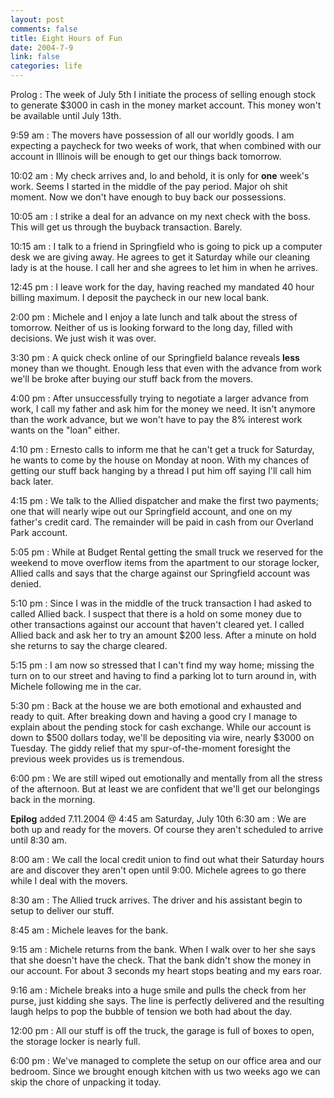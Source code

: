 ```yaml
--- 
layout: post
comments: false
title: Eight Hours of Fun
date: 2004-7-9
link: false
categories: life
---
```

Prolog : The week of July 5th I initiate the process of selling enough stock to generate $3000 in cash in the money market account. This money won't be available until July 13th.

9:59 am : The movers have possession of all our worldly goods. I am expecting a paycheck for two weeks of work, that when combined with our account in Illinois will be enough to get our things back tomorrow.

10:02 am : My check arrives and, lo and behold, it is only for <b>one</b> week's work. Seems I started in the middle of the pay period. Major oh shit moment. Now we don't have enough to buy back our possessions.

10:05 am : I strike a deal for an advance on my next check with the boss. This  will get us through the buyback transaction. Barely.

10:15 am : I talk to a friend in Springfield who is going to pick up a computer desk we are giving away. He agrees to get it Saturday while our cleaning lady is at the house. I call her and she agrees to let him in when he arrives.

12:45 pm : I leave work for the day, having reached my mandated 40 hour billing maximum. I deposit the paycheck in our new local bank.

2:00 pm : Michele and I enjoy a late lunch and talk about the stress of tomorrow. Neither of us is looking forward to the long day, filled with decisions. We just wish it was over.

3:30 pm : A quick check online of our Springfield balance reveals <b>less</b> money than we thought. Enough less that even with the advance from work we'll be broke after buying our stuff back from the movers.

4:00 pm : After unsuccessfully trying to negotiate a larger advance from work, I call my father and ask him for the money we need. It isn't anymore than the work advance, but we won't have to pay the 8% interest work wants on the "loan" either.

4:10 pm : Ernesto calls to inform me that he can't get a truck for Saturday, he wants to come by the house on Monday at noon.  With my chances of getting our stuff back hanging by a thread I put him off saying I'll call him back later.

4:15 pm : We talk to the Allied dispatcher and make the first two payments; one that will nearly wipe out our Springfield account, and one on my father's credit card. The remainder will be paid in cash from our Overland Park account.

5:05 pm : While at Budget Rental getting the small truck we reserved for the weekend to move overflow items from the apartment to our storage locker, Allied calls and says that the charge against our Springfield account was denied.

5:10 pm : Since I was in the middle of the truck transaction I had asked to called Allied back. I suspect that there is a hold on some money due to other transactions against our account that haven't cleared yet. I called Allied back and ask her to try an amount $200 less. After a minute on hold she returns to say the charge cleared.

5:15 pm : I am now so stressed that I can't find my way home; missing the turn on to our street and having to find a parking lot to turn around in, with Michele following me in the car.

5:30 pm : Back at the house we are both emotional and exhausted and ready to quit. After breaking down and having a good cry I manage to explain about the pending stock for cash exchange. While our account is down to $500 dollars today, we'll be depositing via wire, nearly $3000 on Tuesday. The giddy relief that my spur-of-the-moment foresight the previous week provides us is tremendous.

6:00 pm : We are still wiped out emotionally and mentally from all the stress of the afternoon. But at least we are confident that we'll get our belongings back in the morning.

<b>Epilog</b> added 7.11.2004 @ 4:45 am
Saturday, July 10th
6:30 am : We are both up and ready for the movers. Of course they aren't scheduled to arrive until 8:30 am.

8:00 am : We call the local credit union to find out what their Saturday hours are and discover they aren't open until 9:00. Michele agrees to go there while I deal with the movers.

8:30 am : The Allied truck arrives. The driver and his assistant begin to setup to deliver our stuff.

8:45 am : Michele leaves for the bank.

9:15 am : Michele returns from the bank. When I walk over to her she says that she doesn't have the check. That the bank didn't show the money in our account. For about 3 seconds my heart stops beating and my ears roar.

9:16 am : Michele breaks into a huge smile and pulls the check from her purse, just kidding she says. The line is perfectly delivered and the resulting laugh helps to pop the bubble of tension we both had about the day.

12:00 pm : All our stuff is off the truck, the garage is full of boxes to open, the storage locker is nearly full.

6:00 pm : We've managed to complete the setup on our office area and our bedroom. Since we brought enough kitchen with us two weeks ago we can skip the chore of unpacking it today.
